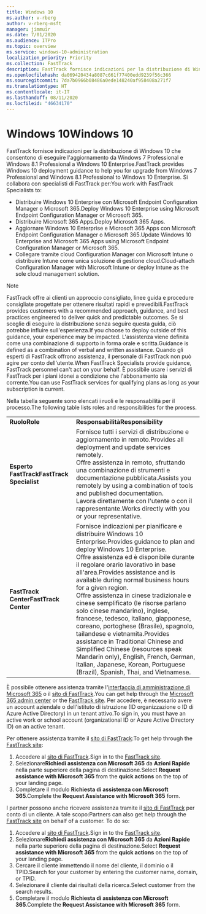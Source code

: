 ```yaml
---
title: Windows 10
ms.author: v-rberg
author: v-rberg-msft
manager: jimmuir
ms.date: 7/01/2020
ms.audience: ITPro
ms.topic: overview
ms.service: windows-10-administration
localization_priority: Priority
ms.collection: FastTrack
description: FastTrack fornisce indicazioni per la distribuzione di Windows 10 che consentono di eseguire l'aggiornamento da Windows 7 Professional e Windows 8.1 Professional a Windows 10 Enterprise.
ms.openlocfilehash: da069420434a8087c661f77400edd9239f56c366
ms.sourcegitcommit: 7da7b0966b08486a0ede148240af958408a271f7
ms.translationtype: HT
ms.contentlocale: it-IT
ms.lasthandoff: 08/11/2020
ms.locfileid: "46634170"
---
```

# <a name="windows-10"></a><span data-ttu-id="899d4-103">Windows 10</span><span class="sxs-lookup"><span data-stu-id="899d4-103">Windows 10</span></span>

<span data-ttu-id="899d4-104">FastTrack fornisce indicazioni per la distribuzione di Windows 10 che consentono di eseguire l'aggiornamento da Windows 7 Professional e Windows 8.1 Professional a Windows 10 Enterprise.</span><span class="sxs-lookup"><span data-stu-id="899d4-104">FastTrack provides Windows 10 deployment guidance to help you for upgrade from Windows 7 Professional and Windows 8.1 Professional to Windows 10 Enterprise.</span></span> <span data-ttu-id="899d4-105">Si collabora con specialisti di FastTrack per:</span><span class="sxs-lookup"><span data-stu-id="899d4-105">You work with FastTrack Specialists to:</span></span>

- <span data-ttu-id="899d4-106">Distribuire Windows 10 Enterprise con Microsoft Endpoint Configuration Manager o Microsoft 365.</span><span class="sxs-lookup"><span data-stu-id="899d4-106">Deploy Windows 10 Enterprise using Microsoft Endpoint Configuration Manager or Microsoft 365.</span></span>
- <span data-ttu-id="899d4-107">Distribuire Microsoft 365 Apps.</span><span class="sxs-lookup"><span data-stu-id="899d4-107">Deploy Microsoft 365 Apps.</span></span> 
- <span data-ttu-id="899d4-108">Aggiornare Windows 10 Enterprise e Microsoft 365 Apps con Microsoft Endpoint Configuration Manager o Microsoft 365.</span><span class="sxs-lookup"><span data-stu-id="899d4-108">Update Windows 10 Enterprise and Microsoft 365 Apps using Microsoft Endpoint Configuration Manager or Microsoft 365.</span></span>
- <span data-ttu-id="899d4-109">Collegare tramite cloud Configuration Manager con Microsoft Intune o distribuire Intune come unica soluzione di gestione cloud.</span><span class="sxs-lookup"><span data-stu-id="899d4-109">Cloud-attach Configuration Manager with Microsoft Intune or deploy Intune as the sole cloud management solution.</span></span>
  
> [!NOTE]
> <span data-ttu-id="899d4-110">FastTrack offre ai clienti un approccio consigliato, linee guida e procedure consigliate progettate per ottenere risultati rapidi e prevedibili.</span><span class="sxs-lookup"><span data-stu-id="899d4-110">FastTrack provides customers with a recommended approach, guidance, and best practices engineered to deliver quick and predictable outcomes.</span></span> <span data-ttu-id="899d4-111">Se si sceglie di eseguire la distribuzione senza seguire questa guida, ciò potrebbe influire sull'esperienza.</span><span class="sxs-lookup"><span data-stu-id="899d4-111">If you choose to deploy outside of this guidance, your experience may be impacted.</span></span> <span data-ttu-id="899d4-112">L'assistenza viene definita come una combinazione di supporto in forma orale e scritta.</span><span class="sxs-lookup"><span data-stu-id="899d4-112">Guidance is defined as a combination of verbal and written assistance.</span></span> <span data-ttu-id="899d4-113">Quando gli esperti di FastTrack offrono assistenza, il personale di FastTrack non può agire per conto dell'utente.</span><span class="sxs-lookup"><span data-stu-id="899d4-113">When FastTrack Specialists provide guidance, FastTrack personnel can't act on your behalf.</span></span> <span data-ttu-id="899d4-114">È possibile usare i servizi di FastTrack per i piani idonei a condizione che l'abbonamento sia corrente.</span><span class="sxs-lookup"><span data-stu-id="899d4-114">You can use FastTrack services for qualifying plans as long as your subscription is current.</span></span>  
    
<span data-ttu-id="899d4-115">Nella tabella seguente sono elencati i ruoli e le responsabilità per il processo.</span><span class="sxs-lookup"><span data-stu-id="899d4-115">The following table lists roles and responsibilities for the process.</span></span>

|||
|:-----|:-----|
|<span data-ttu-id="899d4-116">**Ruolo**</span><span class="sxs-lookup"><span data-stu-id="899d4-116">**Role**</span></span> <br/> |<span data-ttu-id="899d4-117">**Responsabilità**</span><span class="sxs-lookup"><span data-stu-id="899d4-117">**Responsibility**</span></span> <br/> |
|<span data-ttu-id="899d4-118">**Esperto FastTrack**</span><span class="sxs-lookup"><span data-stu-id="899d4-118">**FastTrack Specialist**</span></span> <br/> |<span data-ttu-id="899d4-119">Fornisce tutti i servizi di distribuzione e aggiornamento in remoto.</span><span class="sxs-lookup"><span data-stu-id="899d4-119">Provides all deployment and update services remotely.</span></span>  <br/> <span data-ttu-id="899d4-120">Offre assistenza in remoto, sfruttando una combinazione di strumenti e documentazione pubblicata.</span><span class="sxs-lookup"><span data-stu-id="899d4-120">Assists you remotely by using a combination of tools and published documentation.</span></span> <br/> <span data-ttu-id="899d4-121">Lavora direttamente con l'utente o con il rappresentante.</span><span class="sxs-lookup"><span data-stu-id="899d4-121">Works directly with you or your representative.</span></span>|
|<span data-ttu-id="899d4-122">**FastTrack Center**</span><span class="sxs-lookup"><span data-stu-id="899d4-122">**FastTrack Center**</span></span>  <br/> |<span data-ttu-id="899d4-123">Fornisce indicazioni per pianificare e distribuire Windows 10 Enterprise.</span><span class="sxs-lookup"><span data-stu-id="899d4-123">Provides guidance to plan and deploy Windows 10 Enterprise.</span></span>   <br/> <span data-ttu-id="899d4-124">Offre assistenza ed è disponibile durante il regolare orario lavorativo in base all'area.</span><span class="sxs-lookup"><span data-stu-id="899d4-124">Provides assistance and is available during normal business hours for a given region.</span></span> <br/> <span data-ttu-id="899d4-125">Offre assistenza in cinese tradizionale e cinese semplificato (le risorse parlano solo cinese mandarino), inglese, francese, tedesco, italiano, giapponese, coreano, portoghese (Brasile), spagnolo, tailandese e vietnamita.</span><span class="sxs-lookup"><span data-stu-id="899d4-125">Provides assistance in Traditional Chinese and Simplified Chinese (resources speak Mandarin only), English, French, German, Italian, Japanese, Korean, Portuguese (Brazil), Spanish, Thai, and Vietnamese.</span></span>|
 
<span data-ttu-id="899d4-126">È possibile ottenere assistenza tramite l'[interfaccia di amministrazione di Microsoft 365](https://go.microsoft.com/fwlink/?linkid=2032704) o il [sito di FastTrack](https://go.microsoft.com/fwlink/?linkid=780698).</span><span class="sxs-lookup"><span data-stu-id="899d4-126">You can get help through the [Microsoft 365 admin center](https://go.microsoft.com/fwlink/?linkid=2032704) or the [FastTrack site](https://go.microsoft.com/fwlink/?linkid=780698).</span></span> <span data-ttu-id="899d4-127">Per accedere, è necessario avere un account aziendale o dell'istituto di istruzione (ID organizzazione o ID di Azure Active Directory) in un tenant attivo.</span><span class="sxs-lookup"><span data-stu-id="899d4-127">To sign in, you must have an active work or school account (organizational ID or Azure Active Directory ID) on an active tenant.</span></span> 

<span data-ttu-id="899d4-128">Per ottenere assistenza tramite il [sito di FastTrack](https://go.microsoft.com/fwlink/?linkid=780698):</span><span class="sxs-lookup"><span data-stu-id="899d4-128">To get help through the [FastTrack site](https://go.microsoft.com/fwlink/?linkid=780698):</span></span> 
1.    <span data-ttu-id="899d4-129">Accedere al [sito di FastTrack](https://go.microsoft.com/fwlink/?linkid=780698).</span><span class="sxs-lookup"><span data-stu-id="899d4-129">Sign in to the [FastTrack site](https://go.microsoft.com/fwlink/?linkid=780698).</span></span> 
2.    <span data-ttu-id="899d4-130">Selezionare**Richiedi assistenza con Microsoft 365** da **Azioni Rapide** nella parte superiore della pagina di destinazione.</span><span class="sxs-lookup"><span data-stu-id="899d4-130">Select **Request assistance with Microsoft 365** from the **quick actions** on the top of your landing page.</span></span>
3.    <span data-ttu-id="899d4-131">Completare il modulo **Richiesta di assistenza con Microsoft 365**.</span><span class="sxs-lookup"><span data-stu-id="899d4-131">Complete the **Request Assistance with Microsoft 365** form.</span></span>
  
<span data-ttu-id="899d4-p104">I partner possono anche ricevere assistenza tramite il [sito di FastTrack](https://go.microsoft.com/fwlink/?linkid=780698) per conto di un cliente. A tale scopo:</span><span class="sxs-lookup"><span data-stu-id="899d4-p104">Partners can also get help through the [FastTrack site](https://go.microsoft.com/fwlink/?linkid=780698) on behalf of a customer. To do so:</span></span>
1.    <span data-ttu-id="899d4-134">Accedere al [sito di FastTrack](https://go.microsoft.com/fwlink/?linkid=780698).</span><span class="sxs-lookup"><span data-stu-id="899d4-134">Sign in to the [FastTrack site](https://go.microsoft.com/fwlink/?linkid=780698).</span></span> 
2.    <span data-ttu-id="899d4-135">Selezionare**Richiedi assistenza con Microsoft 365** da **Azioni Rapide** nella parte superiore della pagina di destinazione.</span><span class="sxs-lookup"><span data-stu-id="899d4-135">Select **Request assistance with Microsoft 365** from the **quick actions** on the top of your landing page.</span></span>
3.    <span data-ttu-id="899d4-136">Cercare il cliente immettendo il nome del cliente, il dominio o il TPID.</span><span class="sxs-lookup"><span data-stu-id="899d4-136">Search for your customer by entering the customer name, domain, or TPID.</span></span>
4.    <span data-ttu-id="899d4-137">Selezionare il cliente dai risultati della ricerca.</span><span class="sxs-lookup"><span data-stu-id="899d4-137">Select customer from the search results.</span></span>
5.    <span data-ttu-id="899d4-138">Completare il modulo **Richiesta di assistenza con Microsoft 365**.</span><span class="sxs-lookup"><span data-stu-id="899d4-138">Complete the **Request Assistance with Microsoft 365** form.</span></span>
 
